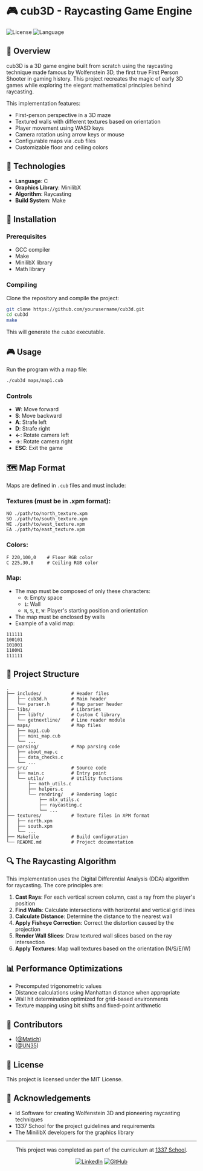 # 🎮 cub3D - Raycasting Game Engine

![License](https://img.shields.io/badge/license-MIT-blue.svg)
![Language](https://img.shields.io/badge/language-C-green.svg)

## 📖 Overview

cub3D is a 3D game engine built from scratch using the raycasting technique made famous by Wolfenstein 3D, the first true First Person Shooter in gaming history. This project recreates the magic of early 3D games while exploring the elegant mathematical principles behind raycasting.

This implementation features:
- First-person perspective in a 3D maze
- Textured walls with different textures based on orientation
- Player movement using WASD keys
- Camera rotation using arrow keys or mouse
- Configurable maps via .cub files
- Customizable floor and ceiling colors

## 🔧 Technologies

- **Language**: C
- **Graphics Library**: MinilibX
- **Algorithm**: Raycasting
- **Build System**: Make

## 🚀 Installation

### Prerequisites

- GCC compiler
- Make
- MinilibX library
- Math library

### Compiling

Clone the repository and compile the project:

```bash
git clone https://github.com/yourusername/cub3d.git
cd cub3d
make
```

This will generate the `cub3d` executable.

## 🎮 Usage

Run the program with a map file:

```bash
./cub3d maps/map1.cub
```

### Controls

- **W**: Move forward
- **S**: Move backward
- **A**: Strafe left
- **D**: Strafe right
- **←**: Rotate camera left
- **→**: Rotate camera right
- **ESC**: Exit the game

## 🗺️ Map Format

Maps are defined in `.cub` files and must include:

### Textures (must be in .xpm format):
```
NO ./path/to/north_texture.xpm
SO ./path/to/south_texture.xpm
WE ./path/to/west_texture.xpm
EA ./path/to/east_texture.xpm
```

### Colors:
```
F 220,100,0    # Floor RGB color
C 225,30,0     # Ceiling RGB color
```

### Map:
- The map must be composed of only these characters:
  - `0`: Empty space
  - `1`: Wall
  - `N`, `S`, `E`, `W`: Player's starting position and orientation
- The map must be enclosed by walls
- Example of a valid map:
```
111111
100101
101001
1100N1
111111
```

## 🧩 Project Structure

```
.
├── includes/           # Header files
│   ├── cub3d.h         # Main header
│   └── parser.h        # Map parser header
├── libs/               # Libraries
│   ├── libft/          # Custom C library
│   └── getnextline/    # Line reader module
├── maps/               # Map files
│   ├── map1.cub
│   ├── mini_map.cub
│   └── ...
├── parsing/            # Map parsing code
│   ├── about_map.c
│   ├── data_checks.c
│   └── ...
├── src/                # Source code
│   ├── main.c          # Entry point
│   └── utils/          # Utility functions
│       ├── math_utils.c
│       ├── helpers.c
│       └── rendring/   # Rendering logic
│           ├── mlx_utils.c
│           ├── raycasting.c
│           └── ...
├── textures/           # Texture files in XPM format
│   ├── north.xpm
│   ├── south.xpm
│   └── ...
├── Makefile            # Build configuration
└── README.md           # Project documentation
```

## 🔍 The Raycasting Algorithm

This implementation uses the Digital Differential Analysis (DDA) algorithm for raycasting. The core principles are:

1. **Cast Rays**: For each vertical screen column, cast a ray from the player's position
2. **Find Walls**: Calculate intersections with horizontal and vertical grid lines
3. **Calculate Distance**: Determine the distance to the nearest wall
4. **Apply Fisheye Correction**: Correct the distortion caused by the projection
5. **Render Wall Slices**: Draw textured wall slices based on the ray intersection
6. **Apply Textures**: Map wall textures based on the orientation (N/S/E/W)

## 📊 Performance Optimizations

- Precomputed trigonometric values
- Distance calculations using Manhattan distance when appropriate
- Wall hit determination optimized for grid-based environments
- Texture mapping using bit shifts and fixed-point arithmetic

## 👥 Contributors

- ([@Matich](https://github.com/melhadou))
- ([@UN35](https://github.com/UN-35))

## 📝 License

This project is licensed under the MIT License.

## 🙏 Acknowledgements

- Id Software for creating Wolfenstein 3D and pioneering raycasting techniques
- 1337 School for the project guidelines and requirements
- The MinilibX developers for the graphics library

---


<div align="center">
  This project was completed as part of the curriculum at <a href="https://1337.ma/">1337 School</a>.
  
  [![LinkedIn](https://img.shields.io/badge/Connect-LinkedIn-blue.svg?style=flat&logo=linkedin)](https://www.linkedin.com/in/younes-elansari/)
  [![GitHub](https://img.shields.io/badge/Follow-GitHub-black.svg?style=flat&logo=github)](https://github.com/UN-35)
</div>
